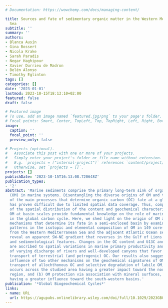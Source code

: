 ```yaml
---
# Documentation: https://wowchemy.com/docs/managing-content/

title: Sources and fate of sedimentary organic matter in the Western Mediterranean
  Sea
subtitle: ''
summary: ''
authors:
- Blanca Ausı́n
- Gina Bossert
- Nicola Krake
- Sarah Paradis
- Negar Haghipour
- Xavier Durrieu de Madron
- Belén Alonso
- Timothy Eglinton
tags: []
categories: []
date: '2023-01-01'
lastmod: 2023-10-15T18:13:10+02:00
featured: false
draft: false

# Featured image
# To use, add an image named `featured.jpg/png` to your page's folder.
# Focal points: Smart, Center, TopLeft, Top, TopRight, Left, Right, BottomLeft, Bottom, BottomRight.
image:
  caption: ''
  focal_point: ''
  preview_only: false

# Projects (optional).
#   Associate this post with one or more of your projects.
#   Simply enter your project's folder or file name without extension.
#   E.g. `projects = ["internal-project"]` references `content/project/deep-learning/index.md`.
#   Otherwise, set `projects = []`.
projects: []
publishDate: '2023-10-15T16:13:08.720648Z'
publication_types:
- '2'
abstract: 'Marine sediments comprise the primary long-term sink of organic matter
  (OM) in marine systems. Disentangling the diverse origins of OM and the influence
  of the main processes that determine organic carbon (OC) fate at a global scale
  has proven difficult due to limited spatial data coverage. Thus, comprehensive studies
  of the spatial distribution of the content and geochemical characteristics of sedimentary
  OM at basin scales provide fundamental knowledge on the role of marine sediments
  in the global carbon cycle. Here, we shed light on the origin of OM and the underlying
  mechanisms that determine its fate in a semi-enclosed basin by examining the spatial
  patterns in the isotopic and elemental composition of OM in 149 core-top samples
  from the Western Mediterranean Sea and the adjacent Atlantic Ocean sector. Our results
  reveal an apparent SW-NE gradient that reverses in the Gulf of Lions in most geochemical
  and sedimentological features. Changes in the OC content and ẟ13C and Δ14C signatures
  are ascribed to spatial variations in marine primary productivity and the influence
  of varying discharge of rivers and well-developed canyons that favor the cross-shelf
  transport of terrestrial (and petrogenic) OC. Our results also suggest the potential
  influence of two other mechanisms on the geochemical signatures of OM: (a) lateral
  transport of allochthonous OC and selective degradation of labile OM, which potentially
  occurs across the studied area having a greater impact toward the north-eastern
  region, and (b) OM protection via association with mineral surfaces, potentially
  having a greater influence toward the south-western basins.'
publication: '*Global Biogeochemical Cycles*'
links:
- name: URL
  url: https://agupubs.onlinelibrary.wiley.com/doi/full/10.1029/2023GB007695
---
```

